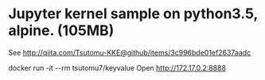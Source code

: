 ﻿Jupyter kernel sample on python3.5, alpine. (105MB)
========
See http://qiita.com/Tsutomu-KKE@github/items/3c996bde01ef2637aadc

docker run -it --rm tsutomu7/keyvalue
Open http://172.17.0.2:8888